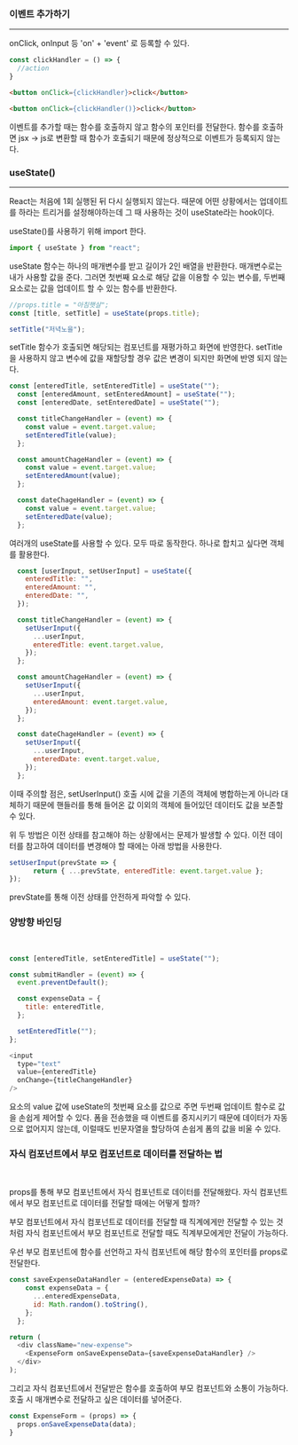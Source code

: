 
### 이벤트 추가하기
<hr>
onClick, onInput 등 'on' + 'event' 로 등록할 수 있다.

```javascript
const clickHandler = () => {
  //action
}
```
```html
<button onClick={clickHandler}>click</button> 

<button onClick={clickHandler()}>click</button>
```
<p>이벤트를 추가할 때는 함수를 호출하지 않고 함수의 포인터를 전달한다. 함수를 호출하면 jsx -> js로 변환할 때 함수가 호출되기 때문에 정상적으로 이벤트가 등록되지 않는다.</p>

### useState()
<hr>
<p>React는 처음에 1회 실행된 뒤 다시 실행되지 않는다. 때문에 어떤 상황에서는 업데이트를 하라는 트리거를 설정해야하는데 그 때 사용하는 것이 useState라는 hook이다.</p>
<p>useState()를 사용하기 위해 import 한다.</p>

```javascript
import { useState } from "react";
```

<p>useState 함수는 하나의 매개변수를 받고 길이가 2인 배열을 반환한다. 매개변수로는 내가 사용할 값을 준다. 그러면 첫번째 요소로 해당 값을 이용할 수 있는 변수를, 두번째 요소로는 값을 업데이트 할 수 있는 함수를 반환한다.</p>

```javascript
//props.title = "아침햇살";
const [title, setTitle] = useState(props.title);

setTitle("저녁노을");
```
<p>setTitle 함수가 호출되면 해당되는 컴포넌트를 재평가하고 화면에 반영한다. setTitle을 사용하지 않고 변수에 값을 재할당할 경우 값은 변경이 되지만 화면에 반영 되지 않는다.</p>

```javascript
const [enteredTitle, setEnteredTitle] = useState("");
  const [enteredAmount, setEnteredAmount] = useState("");
  const [enteredDate, setEnteredDate] = useState("");

  const titleChangeHandler = (event) => {
    const value = event.target.value;
    setEnteredTitle(value);
  };

  const amountChageHandler = (event) => {
    const value = event.target.value;
    setEnteredAmount(value);
  };

  const dateChageHandler = (event) => {
    const value = event.target.value;
    setEnteredDate(value);
  };
```
여러개의 useState를 사용할 수 있다. 모두 따로 동작한다. 하나로 합치고 싶다면 객체를 활용한다.

```javascript
  const [userInput, setUserInput] = useState({
    enteredTitle: "",
    enteredAmount: "",
    enteredDate: "",
  });

  const titleChangeHandler = (event) => {
    setUserInput({
      ...userInput,
      enteredTitle: event.target.value,
    });
  };

  const amountChageHandler = (event) => {
    setUserInput({
      ...userInput,
      enteredAmount: event.target.value,
    });
  };

  const dateChageHandler = (event) => {
    setUserInput({
      ...userInput,
      enteredDate: event.target.value,
    });
  };
```
<p>이때 주의할 점은, setUserInput() 호출 시에 값을 기존의 객체에 병합하는게 아니라 대체하기 때문에 핸들러를 통해 들어온 값 이외의 객체에 들어있던 데이터도 값을 보존할 수 있다.</p>

<p>위 두 방법은 이전 상태를 참고해야 하는 상황에서는 문제가 발생할 수 있다. 이전 데이터를 참고하여 데이터를 변경해야 할 때에는 아래 방법을 사용한다.</p>

```javascript
setUserInput(prevState => {
      return { ...prevState, enteredTitle: event.target.value };
});
```

<p>prevState를 통해 이전 상태를 안전하게 파악할 수 있다.</p>


### 양방향 바인딩
<br>

```javascript
const [enteredTitle, setEnteredTitle] = useState("");

const submitHandler = (event) => {
  event.preventDefault();

  const expenseData = {
    title: enteredTitle,
  };

  setEnteredTitle("");
};

<input
  type="text"
  value={enteredTitle}
  onChange={titleChangeHandler}
/>
```
요소의 value 값에 useState의 첫번째 요소를 값으로 주면 두번째 업데이트 함수로 값을 손쉽게 제어할 수 있다.
폼을 전송했을 때 이벤트를 중지시키기 때문에 데이터가 자동으로 없어지지 않는데, 이럴때도 빈문자열을 할당하여 손쉽게 폼의 값을 비울 수 있다.


### 자식 컴포넌트에서 부모 컴포넌트로 데이터를 전달하는 법
<br>

<p>props를 통해 부모 컴포넌트에서 자식 컴포넌트로 데이터를 전달해왔다. 자식 컴포넌트에서 부모 컴포넌트로 데이터를 전달할 때에는 어떻게 할까?</p>

<p>부모 컴포넌트에서 자식 컴포넌트로 데이터를 전달할 때 직계에게만 전달할 수 있는 것처럼 자식 컴포넌트에서 부모 컴포넌트로 전달할 때도 직계부모에게만 전달이 가능하다.</p>

<p>우선 부모 컴포넌트에 함수를 선언하고 자식 컴포넌트에 해당 함수의 포인터를 props로 전달한다.</p>

```javascript
const saveExpenseDataHandler = (enteredExpenseData) => {
    const expenseData = {
      ...enteredExpenseData,
      id: Math.random().toString(),
    };
  };

return (
  <div className="new-expense">
    <ExpenseForm onSaveExpenseData={saveExpenseDataHandler} />
  </div>
);
```
<p>그리고 자식 컴포넌트에서 전달받은 함수를 호출하여 부모 컴포넌트와 소통이 가능하다. 호출 시 매개변수로 전달하고 싶은 데이터를 넣어준다.</p>

```javascript
const ExpenseForm = (props) => {
  props.onSaveExpenseData(data);
}
```
